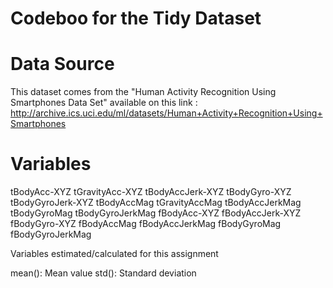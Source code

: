 # Codeboo for the Tidy Dataset

# Data Source

This dataset comes from the "Human Activity Recognition Using Smartphones Data Set" available on this link : 
http://archive.ics.uci.edu/ml/datasets/Human+Activity+Recognition+Using+Smartphones

# Variables

tBodyAcc-XYZ
tGravityAcc-XYZ
tBodyAccJerk-XYZ
tBodyGyro-XYZ
tBodyGyroJerk-XYZ
tBodyAccMag
tGravityAccMag
tBodyAccJerkMag
tBodyGyroMag
tBodyGyroJerkMag
fBodyAcc-XYZ
fBodyAccJerk-XYZ
fBodyGyro-XYZ
fBodyAccMag
fBodyAccJerkMag
fBodyGyroMag
fBodyGyroJerkMag

Variables estimated/calculated for this assignment

mean(): Mean value
std(): Standard deviation